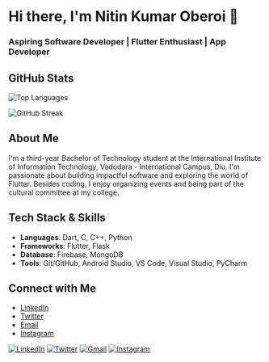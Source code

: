 # Hi there, I'm Nitin Kumar Oberoi 👋
### Aspiring Software Developer | Flutter Enthusiast | App Developer

## GitHub Stats

<!-- ![Your Name's GitHub stats](https://github-readme-stats.vercel.app/api?username=nitinkoberoii&show_icons=true&theme=radical) -->

![Top Languages](https://github-readme-stats.vercel.app/api/top-langs/?username=nitinkoberoii&layout=compact&theme=radical)

![GitHub Streak](https://github-readme-streak-stats.herokuapp.com/?user=nitinkoberoii&theme=radical)

<!-- ![GitHub Trophies](https://github-profile-trophy.vercel.app/?username=nitinkoberoii&theme=radical) -->

## About Me
I'm a third-year Bachelor of Technology student at the International Institute of Information Technology, Vadodara - International Campus, Diu. I'm passionate about building impactful software and exploring the world of Flutter. Besides coding, I enjoy organizing events and being part of the cultural committee at my college.

## Tech Stack & Skills
- **Languages**: Dart, C, C++, Python
- **Frameworks**: Flutter, Flask
- **Database**: Firebase, MongoDB
- **Tools**: Git/GitHub, Android Studio, VS Code, Visual Studio, PyCharm

<!-- ## Featured Projects
### [DiscussIt](https://github.com/nitinkoberoii/DiscussIt)
DiscussIt is a responsive reddit clone built on my journey to learn full stack App-Development using Flutter and Firebase.

### [Zoom Clone](https://github.com/nitinkoberoii/Zoom-Clone)
Zoom-Clone is a clone built on my journey to learn full stack App-Development using Flutter and Firebase. -->

## Connect with Me
- [LinkedIn](https://www.linkedin.com/in/nitin-kumar-oberoi-169136261/)
- [Twitter](https://twitter.com/nitinkoberoii)
- [Email](nitinkoberoii@gmail.com)
- [Instagram](https://www.instagram.com/nitinkoberoii/)

[![LinkedIn](https://img.shields.io/badge/LinkedIn-0077B5?style=for-the-badge&logo=linkedin&logoColor=white)](https://www.linkedin.com/in/nitin-kumar-oberoi-169136261/)
[![Twitter](https://img.shields.io/badge/Twitter-1DA1F2?style=for-the-badge&logo=twitter&logoColor=white)](https://twitter.com/nitinkoberoii)
[![Gmail](https://img.shields.io/badge/Gmail-D14836?style=for-the-badge&logo=gmail&logoColor=white)](mail.google.com/mail/u/4/)
[![Instagram](https://img.shields.io/badge/Instagram-E4405F?style=for-the-badge&logo=instagram&logoColor=white)](https://www.instagram.com/nitinkoberoii/)


<!---
nitinkoberoii/nitinkoberoii is a ✨ special ✨ repository because its `README.md` (this file) appears on your GitHub profile.
You can click the Preview link to take a look at your changes.
--->
